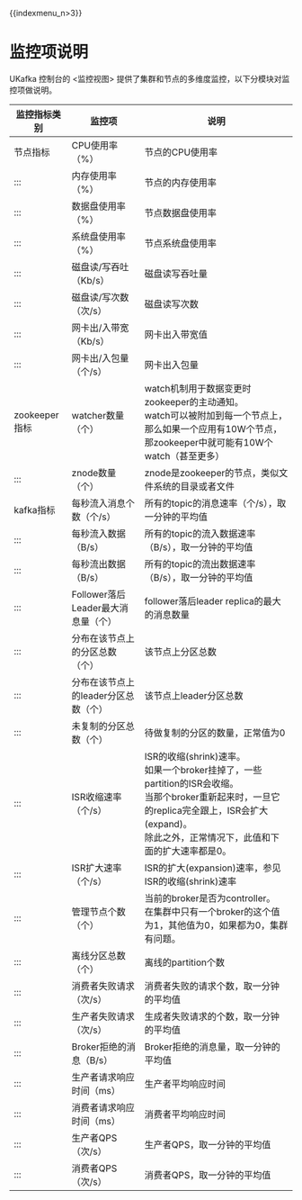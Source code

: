 {{indexmenu_n>3}}

# 监控项说明

UKafka 控制台的 \<监控视图\> 提供了集群和节点的多维度监控，以下分模块对监控项做说明。

<table>
<thead>
<tr class="header">
<th>监控指标类别</th>
<th>监控项</th>
<th>说明</th>
</tr>
</thead>
<tbody>
<tr class="odd">
<td>节点指标</td>
<td>CPU使用率（%）</td>
<td>节点的CPU使用率</td>
</tr>
<tr class="even">
<td>:::</td>
<td>内存使用率（%）</td>
<td>节点的内存使用率</td>
</tr>
<tr class="odd">
<td>:::</td>
<td>数据盘使用率（%）</td>
<td>节点数据盘使用率</td>
</tr>
<tr class="even">
<td>:::</td>
<td>系统盘使用率（%）</td>
<td>节点系统盘使用率</td>
</tr>
<tr class="odd">
<td>:::</td>
<td>磁盘读/写吞吐（Kb/s）</td>
<td>磁盘读写吞吐量</td>
</tr>
<tr class="even">
<td>:::</td>
<td>磁盘读/写次数（次/s）</td>
<td>磁盘读写次数</td>
</tr>
<tr class="odd">
<td>:::</td>
<td>网卡出/入带宽（Kb/s）</td>
<td>网卡出入带宽值</td>
</tr>
<tr class="even">
<td>:::</td>
<td>网卡出/入包量（个/s）</td>
<td>网卡出入包量</td>
</tr>
<tr class="odd">
<td>zookeeper指标</td>
<td>watcher数量（个）</td>
<td>watch机制用于数据变更时zookeeper的主动通知。<br />
watch可以被附加到每一个节点上，那么如果一个应用有10W个节点，那zookeeper中就可能有10W个watch（甚至更多）</td>
</tr>
<tr class="even">
<td>:::</td>
<td>znode数量（个）</td>
<td>znode是zookeeper的节点，类似文件系统的目录或者文件</td>
</tr>
<tr class="odd">
<td>kafka指标</td>
<td>每秒流入消息个数（个/s）</td>
<td>所有的topic的消息速率（个/s），取一分钟的平均值</td>
</tr>
<tr class="even">
<td>:::</td>
<td>每秒流入数据（B/s）</td>
<td>所有的topic的流入数据速率（B/s），取一分钟的平均值</td>
</tr>
<tr class="odd">
<td>:::</td>
<td>每秒流出数据（B/s）</td>
<td>所有的topic的流出数据速率（B/s），取一分钟的平均值</td>
</tr>
<tr class="even">
<td>:::</td>
<td>Follower落后Leader最大消息量（个）</td>
<td>follower落后leader replica的最大的消息数量</td>
</tr>
<tr class="odd">
<td>:::</td>
<td>分布在该节点上的分区总数（个）</td>
<td>该节点上分区总数</td>
</tr>
<tr class="even">
<td>:::</td>
<td>分布在该节点上的leader分区总数（个）</td>
<td>该节点上leader分区总数</td>
</tr>
<tr class="odd">
<td>:::</td>
<td>未复制的分区总数（个）</td>
<td>待做复制的分区的数量，正常值为0</td>
</tr>
<tr class="even">
<td>:::</td>
<td>ISR收缩速率（个/s）</td>
<td>ISR的收缩(shrink)速率。<br />
如果一个broker挂掉了，一些partition的ISR会收缩。<br />
当那个broker重新起来时，一旦它的replica完全跟上，ISR会扩大(expand)。<br />
除此之外，正常情况下，此值和下面的扩大速率都是0。</td>
</tr>
<tr class="odd">
<td>:::</td>
<td>ISR扩大速率（个/s）</td>
<td>ISR的扩大(expansion)速率，参见ISR的收缩(shrink)速率</td>
</tr>
<tr class="even">
<td>:::</td>
<td>管理节点个数（个）</td>
<td>当前的broker是否为controller。<br />
在集群中只有一个broker的这个值为1，其他值为0，如果都为0，集群有问题。</td>
</tr>
<tr class="odd">
<td>:::</td>
<td>离线分区总数（个）</td>
<td>离线的partition个数</td>
</tr>
<tr class="even">
<td>:::</td>
<td>消费者失败请求（次/s）</td>
<td>消费者失败的请求个数，取一分钟的平均值</td>
</tr>
<tr class="odd">
<td>:::</td>
<td>生产者失败请求（次/s）</td>
<td>生成者失败请求的个数，取一分钟的平均值</td>
</tr>
<tr class="even">
<td>:::</td>
<td>Broker拒绝的消息（B/s）</td>
<td>Broker拒绝的消息量，取一分钟的平均值</td>
</tr>
<tr class="odd">
<td>:::</td>
<td>生产者请求响应时间（ms）</td>
<td>生产者平均响应时间</td>
</tr>
<tr class="even">
<td>:::</td>
<td>消费者请求响应时间（ms）</td>
<td>消费者平均响应时间</td>
</tr>
<tr class="odd">
<td>:::</td>
<td>生产者QPS（次/s）</td>
<td>生产者QPS，取一分钟的平均值</td>
</tr>
<tr class="even">
<td>:::</td>
<td>消费者QPS（次/s）</td>
<td>消费者QPS，取一分钟的平均值</td>
</tr>
</tbody>
</table>
